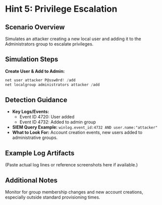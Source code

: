 # Hint 5: Privilege Escalation

## Scenario Overview

Simulates an attacker creating a new local user and adding it to the Administrators group to escalate privileges.

## Simulation Steps

**Create User & Add to Admin:**
```powershell
net user attacker P@ssw0rd! /add
net localgroup administrators attacker /add
```

## Detection Guidance

- **Key Logs/Events:**
  - Event ID 4720: User added
  - Event ID 4732: Added to admin group
- **SIEM Query Example:** `winlog.event_id:4732 AND user.name:"attacker"`
- **What to Look For:** Account creation events, new users added to administrative groups.

## Example Log Artifacts

(Paste actual log lines or reference screenshots here if available.)

## Additional Notes

Monitor for group membership changes and new account creations, especially outside standard provisioning times.
